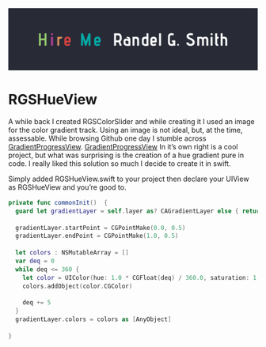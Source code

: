 <a href="https://github.com/RGSSoftware/HireMe">
  <img src="https://github.com/RGSSoftware/HireMe/blob/master/HireMeBanner.png" >
</a>

# RGSHueView

A while back I created RGSColorSlider and while creating it I used an image for the color gradient track. Using an image is not ideal, but, at the time, assessable. While browsing Github one day I stumble across [GradientProgressView]. [GradientProgressView] In it’s own right is a cool project, but what was surprising is the creation of a hue gradient pure in code. I really liked this solution so much I decide to create it in swift.

Simply added RGSHueView.swift to your project then declare your UIView as RGSHueView and you’re good to.

```swift
private func commonInit()  {
  guard let gradientLayer = self.layer as? CAGradientLayer else { return }
        
  gradientLayer.startPoint = CGPointMake(0.0, 0.5)
  gradientLayer.endPoint = CGPointMake(1.0, 0.5)
        
  let colors : NSMutableArray = []
  var deq = 0
  while deq <= 360 {
    let color = UIColor(hue: 1.0 * CGFloat(deq) / 360.0, saturation: 1.0, brightness: 1.0, alpha: 1.0)
    colors.addObject(color.CGColor)
            
    deq += 5
  }
  gradientLayer.colors = colors as [AnyObject]

}

```
    

[GradientProgressView]: <https://github.com/nrj/GradientProgressView>
